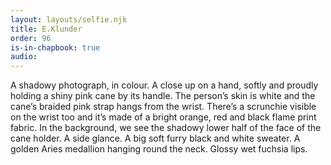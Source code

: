 ```yaml
---
layout: layouts/selfie.njk
title: E.Klunder
order: 96
is-in-chapbook: true
audio: 
---
```

A shadowy photograph, in colour. A close up on a hand, softly and proudly holding a shiny pink cane by its handle. The person’s skin is white and the cane’s braided pink strap hangs from the wrist. There’s a scrunchie visible on the wrist too and it’s made of a bright orange, red and black flame print fabric. In the background, we see the shadowy lower half of the face of the cane holder. A side glance. A big soft furry black and white sweater. A golden Aries medallion hanging round the neck. Glossy wet fuchsia lips.
